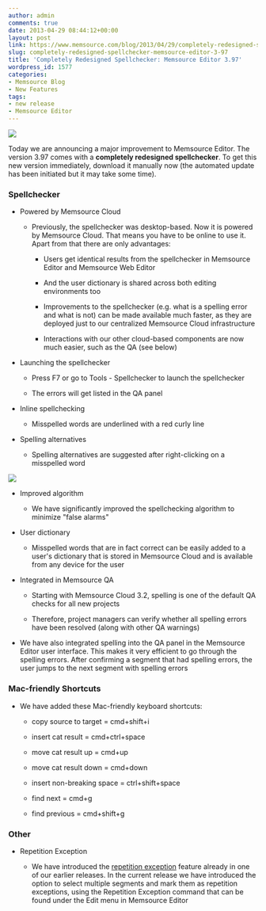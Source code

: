 ```yaml
---
author: admin
comments: true
date: 2013-04-29 08:44:12+00:00
layout: post
link: https://www.memsource.com/blog/2013/04/29/completely-redesigned-spellchecker-memsource-editor-3-97/
slug: completely-redesigned-spellchecker-memsource-editor-3-97
title: 'Completely Redesigned Spellchecker: Memsource Editor 3.97'
wordpress_id: 1577
categories:
- Memsource Blog
- New Features
tags:
- new release
- Memsource Editor
---
```


![](/wp-content/uploads/2012/08/MemSource-Editor-medium.png)

Today we are announcing a major improvement to Memsource Editor. The version 3.97 comes with a **completely redesigned spellchecker**. To get this new version immediately, download it manually now (the automated update has been initiated but it may take some time).<!-- more -->


### Spellchecker





	
  * Powered by Memsource Cloud

	
    * Previously, the spellchecker was desktop-based. Now it is powered by Memsource Cloud. That means you have to be online to use it. Apart from that there are only advantages:

	
      * Users get identical results from the spellchecker in Memsource Editor and Memsource Web Editor

	
      * And the user dictionary is shared across both editing environments too

	
      * Improvements to the spellchecker (e.g. what is a spelling error and what is not) can be made available much faster, as they are deployed just to our centralized Memsource Cloud infrastructure

	
      * Interactions with our other cloud-based components are now much easier, such as the QA (see below)







	
  * Launching the spellchecker

	
    * Press F7 or go to Tools - Spellchecker to launch the spellchecker

	
    * The errors will get listed in the QA panel




	
  * Inline spellchecking

	
    * Misspelled words are underlined with a red curly line




	
  * Spelling alternatives

	
    * Spelling alternatives are suggested after right-clicking on a misspelled word





[![](/wp-content/uploads/2013/04/suggest-spelling-300x160.png)](/wp-content/uploads/2013/04/suggest-spelling.png)



	
  * Improved algorithm

	
    * We have significantly improved the spellchecking algorithm to minimize "false alarms"




	
  * User dictionary

	
    * Misspelled words that are in fact correct can be easily added to a user's dictionary that is stored in Memsource Cloud and is available from any device for the user




	
  * Integrated in Memsource QA

	
    * Starting with Memsource Cloud 3.2, spelling is one of the default QA checks for all new projects

	
    * Therefore, project managers can verify whether all spelling errors have been resolved (along with other QA warnings)




	
  * We have also integrated spelling into the QA panel in the Memsource Editor user interface. This makes it very efficient to go through the spelling errors. After confirming a segment that had spelling errors, the user jumps to the next segment with spelling errors




### Mac-friendly Shortcuts





	
  * We have added these Mac-friendly keyboard shortcuts:

	
    * copy source to target = cmd+shift+i

	
    * insert cat result = cmd+ctrl+space

	
    * move cat result up = cmd+up

	
    * move cat result down = cmd+down

	
    * insert non-breaking space = ctrl+shift+space

	
    * find next = cmd+g

	
    * find previous = cmd+shift+g







### Other





	
  * Repetition Exception

	
    * We have introduced the [repetition exception](http://wiki.memsource.com/wiki/MemSource_Editor_User_Manual#Repetition_Exception) feature already in one of our earlier releases. In the current release we have introduced the option to select multiple segments and mark them as repetition exceptions, using the Repetition Exception command that can be found under the Edit menu in Memsource Editor





